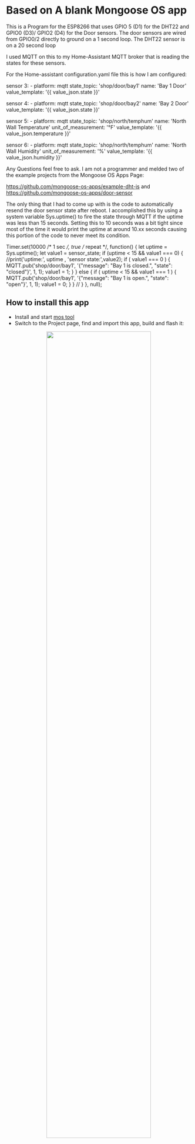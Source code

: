 # Based on A blank Mongoose OS app

 This is a Program for the ESP8266 that uses GPIO 5 (D1) for the DHT22 and GPIO0 (D3)/ GPIO2 (D4) for the Door sensors. 
 The door sensors are wired from GPIO0/2 directly to ground on a 1 second loop. The DHT22 sensor is on a 20 second loop

 I used MQTT on this to my Home-Assistant MQTT broker that is reading the states for these sensors. 

 For the Home-assistant configuration.yaml file this is how I am configured:

sensor 3:
    - platform: mqtt
      state_topic: 'shop/door/bay1'
      name: 'Bay 1 Door'
      value_template: '{{ value_json.state }}'

sensor 4:
    - platform: mqtt
      state_topic: 'shop/door/bay2'
      name: 'Bay 2 Door'
      value_template: '{{ value_json.state }}'

sensor 5:
    - platform: mqtt
      state_topic: 'shop/north/temphum'
      name: 'North Wall Temperature'
      unit_of_measurement: '°F'
      value_template: '{{ value_json.temperature }}'

sensor 6:
    - platform: mqtt
      state_topic: 'shop/north/temphum'
      name: 'North Wall Humidity'
      unit_of_measurement: '%'
      value_template: '{{ value_json.humidity }}'


Any Questions feel free to ask. I am not a programmer and melded two of the example projects from the Mongoose OS Apps Page:

https://github.com/mongoose-os-apps/example-dht-js
and
https://github.com/mongoose-os-apps/door-sensor




The only thing that I had to come up with is the code to automatically resend the door sensor state after reboot. I accomplished this by using a system variable Sys.uptime() to fire the state through MQTT if the uptime was less than 15 seconds. Setting this to 10 seconds was a bit tight since most of the time it would print the uptime at around 10.xx seconds causing this portion of the code to never meet its condition. 

Timer.set(10000 /* 1 sec */, true /* repeat */, function() {
  let uptime = Sys.uptime();
  let value1 = sensor_state;
  if (uptime < 15 && value1 === 0) {
  //print('uptime:', uptime , 'sensor state:',value2);
    if ( value1 === 0 ) {
      MQTT.pub('shop/door/bay1', '{"message": "Bay 1 is closed.", "state": "closed"}', 1, 1);
      value1 = 1;
    }
  } else {
    if ( uptime < 15 && value1 === 1 ) {
      MQTT.pub('shop/door/bay1', '{"message": "Bay 1 is open.", "state": "open"}', 1, 1);
      value1 = 0;
    }
  }
 // }
}, null);


## How to install this app

- Install and start [mos tool](https://mongoose-os.com/software.html)
- Switch to the Project page, find and import this app, build and flash it:

<p align="center">
  <img src="https://mongoose-os.com/images/app1.gif" width="75%">
</p>
